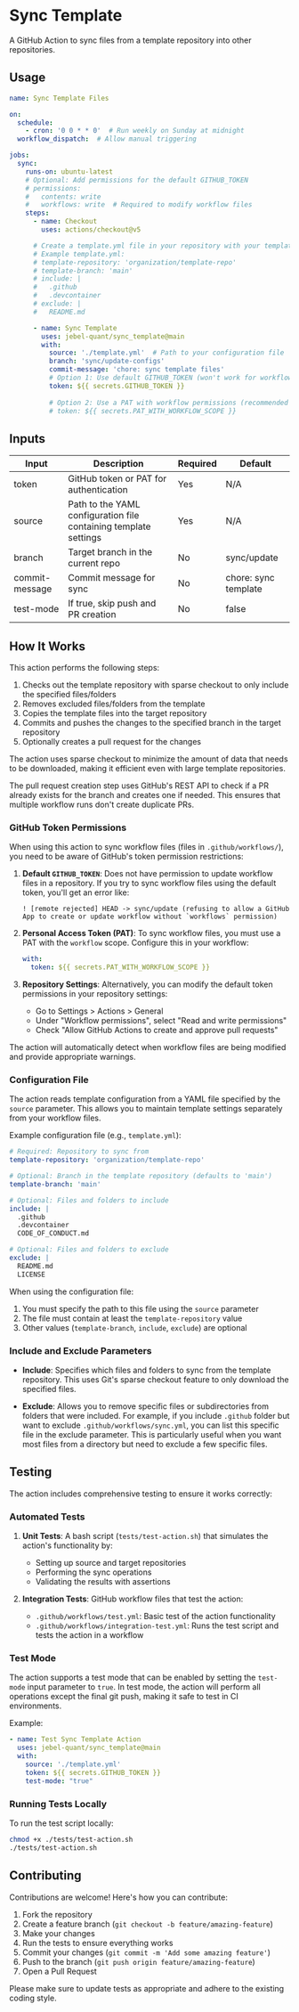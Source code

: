 # Sync Template

A GitHub Action to sync files from a template repository 
into other repositories.

## Usage

```yaml
name: Sync Template Files

on:
  schedule:
    - cron: '0 0 * * 0'  # Run weekly on Sunday at midnight
  workflow_dispatch:  # Allow manual triggering

jobs:
  sync:
    runs-on: ubuntu-latest
    # Optional: Add permissions for the default GITHUB_TOKEN
    # permissions:
    #   contents: write
    #   workflows: write  # Required to modify workflow files
    steps:
      - name: Checkout
        uses: actions/checkout@v5

      # Create a template.yml file in your repository with your template configuration
      # Example template.yml:
      # template-repository: 'organization/template-repo'
      # template-branch: 'main'
      # include: |
      #   .github
      #   .devcontainer
      # exclude: |
      #   README.md

      - name: Sync Template
        uses: jebel-quant/sync_template@main
        with:
          source: './template.yml'  # Path to your configuration file
          branch: 'sync/update-configs'
          commit-message: 'chore: sync template files'
          # Option 1: Use default GITHUB_TOKEN (won't work for workflow files unless permissions are set above)
          token: ${{ secrets.GITHUB_TOKEN }}
          
          # Option 2: Use a PAT with workflow permissions (recommended for syncing workflow files)
          # token: ${{ secrets.PAT_WITH_WORKFLOW_SCOPE }}
```

## Inputs

| Input | Description | Required | Default |
|-------|-------------|----------|---------|
| token | GitHub token or PAT for authentication | Yes | N/A |
| source | Path to the YAML configuration file containing template settings | Yes | N/A |
| branch | Target branch in the current repo | No | sync/update |
| commit-message | Commit message for sync | No | chore: sync template |
| test-mode | If true, skip push and PR creation | No | false |


## How It Works

This action performs the following steps:

1. Checks out the template repository with sparse checkout to only include the specified files/folders
2. Removes excluded files/folders from the template
3. Copies the template files into the target repository
4. Commits and pushes the changes to the specified branch in the target repository
5. Optionally creates a pull request for the changes

The action uses sparse checkout to minimize the amount of data that needs to be downloaded, making it efficient even with large template repositories. 

The pull request creation step uses GitHub's REST API to check if a PR already exists for the branch and creates one if needed. This ensures that multiple workflow runs don't create duplicate PRs.

### GitHub Token Permissions

When using this action to sync workflow files (files in `.github/workflows/`), you need to be aware of GitHub's token permission restrictions:

1. **Default `GITHUB_TOKEN`**: Does not have permission to update workflow files in a repository. If you try to sync workflow files using the default token, you'll get an error like:
   ```
   ! [remote rejected] HEAD -> sync/update (refusing to allow a GitHub App to create or update workflow without `workflows` permission)
   ```

2. **Personal Access Token (PAT)**: To sync workflow files, you must use a PAT with the `workflow` scope. Configure this in your workflow:
   ```yaml
   with:
     token: ${{ secrets.PAT_WITH_WORKFLOW_SCOPE }}
   ```

3. **Repository Settings**: Alternatively, you can modify the default token permissions in your repository settings:
   - Go to Settings > Actions > General
   - Under "Workflow permissions", select "Read and write permissions"
   - Check "Allow GitHub Actions to create and approve pull requests"

The action will automatically detect when workflow files are being modified and provide appropriate warnings.

### Configuration File

The action reads template configuration from a YAML file specified by the `source` parameter. This allows you to maintain template settings separately from your workflow files.

Example configuration file (e.g., `template.yml`):

```yaml
# Required: Repository to sync from
template-repository: 'organization/template-repo'

# Optional: Branch in the template repository (defaults to 'main')
template-branch: 'main'

# Optional: Files and folders to include
include: |
  .github
  .devcontainer
  CODE_OF_CONDUCT.md

# Optional: Files and folders to exclude
exclude: |
  README.md
  LICENSE
```

When using the configuration file:
1. You must specify the path to this file using the `source` parameter
2. The file must contain at least the `template-repository` value
3. Other values (`template-branch`, `include`, `exclude`) are optional

### Include and Exclude Parameters

- **Include**: Specifies which files and folders to sync from the template repository. This uses Git's sparse checkout feature to only download the specified files.

- **Exclude**: Allows you to remove specific files or subdirectories from folders that were included. 
For example, if you include `.github` folder but want to exclude `.github/workflows/sync.yml`, 
you can list this specific file in the exclude parameter. 
This is particularly useful when you want most files from 
a directory but need to exclude a few specific files.

## Testing

The action includes comprehensive testing to ensure it works correctly:

### Automated Tests

1. **Unit Tests**: A bash script (`tests/test-action.sh`) that simulates the action's functionality by:
   - Setting up source and target repositories
   - Performing the sync operations
   - Validating the results with assertions

2. **Integration Tests**: GitHub workflow files that test the action:
   - `.github/workflows/test.yml`: Basic test of the action functionality
   - `.github/workflows/integration-test.yml`: Runs the test script and tests the action in a workflow

### Test Mode

The action supports a test mode that can be enabled by setting the `test-mode` input parameter to `true`. 
In test mode, the action will perform all operations 
except the final git push, making it safe to test 
in CI environments.

Example:

```yaml
- name: Test Sync Template Action
  uses: jebel-quant/sync_template@main
  with:
    source: './template.yml'
    token: ${{ secrets.GITHUB_TOKEN }}
    test-mode: "true"
```

### Running Tests Locally

To run the test script locally:

```bash
chmod +x ./tests/test-action.sh
./tests/test-action.sh
```

## Contributing

Contributions are welcome! Here's how you can contribute:

1. Fork the repository
2. Create a feature branch (`git checkout -b feature/amazing-feature`)
3. Make your changes
4. Run the tests to ensure everything works
5. Commit your changes (`git commit -m 'Add some amazing feature'`)
6. Push to the branch (`git push origin feature/amazing-feature`)
7. Open a Pull Request

Please make sure to update tests as appropriate and adhere to the existing coding style.
